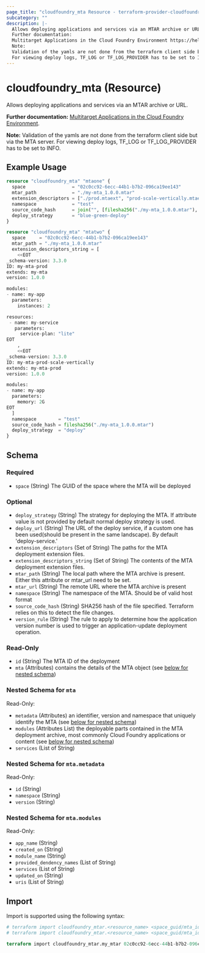 ```yaml
---
page_title: "cloudfoundry_mta Resource - terraform-provider-cloudfoundry"
subcategory: ""
description: |-
  Allows deploying applications and services via an MTAR archive or URL.
  Further documentation:
  Multitarget Applications in the Cloud Foundry Environment https://help.sap.com/docs/btp/sap-business-technology-platform/multitarget-applications-in-cloud-foundry-environment.
  Note:
  Validation of the yamls are not done from the terraform client side but via the MTA server.
  For viewing deploy logs, TF_LOG or TF_LOG_PROVIDER has to be set to INFO.
---
```


# cloudfoundry_mta (Resource)

Allows deploying applications and services via an MTAR archive or URL.
		
__Further documentation:__ 
 [Multitarget Applications in the Cloud Foundry Environment](https://help.sap.com/docs/btp/sap-business-technology-platform/multitarget-applications-in-cloud-foundry-environment).

__Note:__ 
 Validation of the yamls are not done from the terraform client side but via the MTA server.
 For viewing deploy logs, TF_LOG or TF_LOG_PROVIDER has to be set to INFO.

## Example Usage

```terraform
resource "cloudfoundry_mta" "mtaone" {
  space                 = "02c0cc92-6ecc-44b1-b7b2-096ca19ee143"
  mtar_path             = "./my-mta_1.0.0.mtar"
  extension_descriptors = ["./prod.mtaext", "prod-scale-vertically.mtaext"]
  namespace             = "test"
  source_code_hash      = join("", [filesha256("./my-mta_1.0.0.mtar"), filesha256("./prod.mtaext"), filesha256("prod-scale-vertically.mtaext")])
  deploy_strategy       = "blue-green-deploy"
}

resource "cloudfoundry_mta" "mtatwo" {
  space     = "02c0cc92-6ecc-44b1-b7b2-096ca19ee143"
  mtar_path = "./my-mta_1.0.0.mtar"
  extension_descriptors_string = [
    <<EOT
_schema-version: 3.3.0
ID: my-mta-prod
extends: my-mta
version: 1.0.0

modules:
- name: my-app
  parameters:
    instances: 2

resources:
 - name: my-service
   parameters:
     service-plan: "lite"
EOT
    ,
    <<EOT
_schema-version: 3.3.0
ID: my-mta-prod-scale-vertically
extends: my-mta-prod
version: 1.0.0

modules:
- name: my-app
  parameters:
    memory: 2G
EOT  
  ]
  namespace        = "test"
  source_code_hash = filesha256("./my-mta_1.0.0.mtar")
  deploy_strategy  = "deploy"
}
```

<!-- schema generated by tfplugindocs -->
## Schema

### Required

- `space` (String) The GUID of the space where the MTA will be deployed

### Optional

- `deploy_strategy` (String) The strategy for deploying the MTA. If attribute value is not provided by default normal deploy strategy is used.
- `deploy_url` (String) The URL of the deploy service, if a custom one has been used(should be present in the same landscape). By default 'deploy-service.<system-domain>'
- `extension_descriptors` (Set of String) The paths for the MTA deployment extension files.
- `extension_descriptors_string` (Set of String) The contents of the MTA deployment extension files.
- `mtar_path` (String) The local path where the MTA archive is present. Either this attribute or mtar_url need to be set.
- `mtar_url` (String) The remote URL where the MTA archive is present
- `namespace` (String) The namespace of the MTA. Should be of valid host format
- `source_code_hash` (String) SHA256 hash of the file specified. Terraform relies on this to detect the file changes.
- `version_rule` (String) The rule to apply to determine how the application version number is used to trigger an application-update deployment operation.

### Read-Only

- `id` (String) The MTA ID of the deployment
- `mta` (Attributes) contains the details of the MTA object (see [below for nested schema](#nestedatt--mta))

<a id="nestedatt--mta"></a>
### Nested Schema for `mta`

Read-Only:

- `metadata` (Attributes) an identifier, version and namespace that uniquely identify the MTA (see [below for nested schema](#nestedatt--mta--metadata))
- `modules` (Attributes List) the deployable parts contained in the MTA deployment archive, most commonly Cloud Foundry applications or content (see [below for nested schema](#nestedatt--mta--modules))
- `services` (List of String)

<a id="nestedatt--mta--metadata"></a>
### Nested Schema for `mta.metadata`

Read-Only:

- `id` (String)
- `namespace` (String)
- `version` (String)


<a id="nestedatt--mta--modules"></a>
### Nested Schema for `mta.modules`

Read-Only:

- `app_name` (String)
- `created_on` (String)
- `module_name` (String)
- `provided_dendency_names` (List of String)
- `services` (List of String)
- `updated_on` (String)
- `uris` (List of String)

## Import

Import is supported using the following syntax:

```terraform
# terraform import cloudfoundry_mtar.<resource_name> <space_guid/mta_id> OR 
# terraform import cloudfoundry_mtar.<resource_name> <space_guid/mta_id/namespace> if MTA in custom namespace

terraform import cloudfoundry_mtar.my_mtar 02c0cc92-6ecc-44b1-b7b2-096ca19ee143/a.cf.app/hello
```